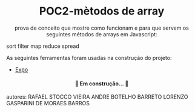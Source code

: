 <h1 align="center">POC2-mètodos de array</h1>
<p align="center">prova de conceito que mostre como funcionam e para que servem os seguintes métodos de arrays em Javascript:

sort
filter
map
reduce
spread </p>
As seguintes ferramentas foram usadas na construção do projeto:
- [Expo](https://expo.io/)
<h4 align="center"> 
	🚧 Em construção...  🚧
</h4>
autores:
RAFAEL STOCCO VIEIRA
ANDRE BOTELHO BARRETO
LORENZO GASPARINI DE MORAES BARROS
